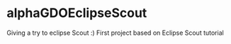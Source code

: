 # alphaGDOEclipseScout
Giving a try to eclipse Scout :)
First project based on Eclipse Scout tutorial
